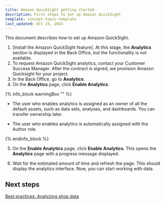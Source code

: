 ```yaml
---
title: Amazon QuickSight getting started
description: First steps to set up Amazon QuickSight
template: concept-topic-template
last_updated: Oct 24, 2024
---
```


This document describes how to set up Amazon QuickSight.

1. [Install the Amazon QuickSight feature].
  At this stage, the **Analytics** section is displayed in the Back Office, but the functionality is not available.
2. To request Amazon QuickSight analytics, contact your Customer Success Manager.
  After the contract is signed, we provision Amazon Quicksight for your project.
3. In the Back Office, go to **Analytics**.
4. On the **Analytics** page, click **Enable Analytics**.

{% info_block warningBox "" %}

* The user who enables analytics is assigned as an owner of all the default assets, such as data sets, analyses, and dashboards. You can transfer ownership later.

* The user who enables analytics is automatically assigned with the Author role.


{% endinfo_block %}  

5. On the **Enable Analytics** page, click **Enable Analytics**.
  This opens the **Analytics** page with a progress message displayed.

6. Wait for the estimated amount of time and refresh the page.
  This should display the analytics interface. Now, you can start working with data.

## Next steps

[Best practices: Analyzing shop data]()  
